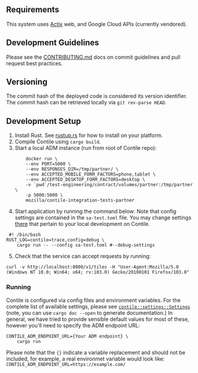 ## Requirements

This system uses [Actix](https://actix.rs/) web, and Google Cloud APIs (currently vendored).

## Development Guidelines
Please see the [CONTRIBUTING.md](./CONTRIBUTING.md) docs on commit guidelines and pull request best
practices.

## Versioning
The commit hash of the deployed code is considered its version identifier. The commit hash can be retrieved locally via `git rev-parse HEAD`.

## Development Setup
1. Install Rust. See [rustup.rs](https://rustup.rs/) for how to install on your platform.
2. Compile Contile using `cargo build`.
3. Start a local ADM instance (run from root of Contile repo):
    ```shell
        docker run \
        --env PORT=5000 \
        --env RESPONSES_DIR=/tmp/partner/ \
        --env ACCEPTED_MOBILE_FORM_FACTORS=phone,tablet \
        --env ACCEPTED_DESKTOP_FORM_FACTORS=desktop \
        -v `pwd`/test-engineering/contract/volumes/partner:/tmp/partner \
        -p 5000:5000 \
        mozilla/contile-integration-tests-partner
    ```
4. Start application by running the command below: 
Note that config settings are contained in the  `sa-test.toml` file.  You may change settings [there](sa-test.toml) that pertain to your local development on Contile.
```shell
 #! /bin/bash
RUST_LOG=contile=trace,config=debug \
    cargo run -- --config sa-test.toml #--debug-settings
```
5. Check that the service can accept requests by running:
```shell
curl -v http://localhost:8000/v1/tiles -H "User-Agent:Mozilla/5.0 (Windows NT 10.0; Win64; x64; rv:103.0) Gecko/20100101 Firefox/103.0"
```

### Running

Contile is configured via config files and environment variables. For the complete list of available settings, please see [`contile::settings::Settings`](src/settings.rs) (note, you can use `cargo doc --open` to generate documentation.) In general, we have tried to provide sensible default values for most of these,
however you'll need to specify the ADM endpoint URL:

```
CONTILE_ADM_ENDPOINT_URL={Your ADM endpoint} \
    cargo run
```
Please note that the `{}` indicate a variable replacement and should not be included, for example, a real environmet variable would look like: `CONTILE_ADM_ENDPOINT_URL=https://example.com/`